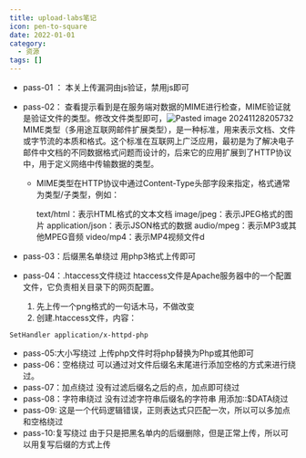 ```yaml
---
title: upload-labs笔记
icon: pen-to-square
date: 2022-01-01
category:
  - 资源
tags: []
---
```


- pass-01 ：
	本关上传漏洞由js验证，禁用js即可
- pass-02：
	查看提示看到是在服务端对数据的MIME进行检查，MIME验证就是验证文件的类型。修改文件类型即可，![Pasted image 20241128205732](https://cdn.jsdelivr.net/gh/fakeppa/blog-img/Pasted%20image%2020241128205732.png)
	MIME类型（多用途互联网邮件扩展类型），是一种标准，用来表示文档、文件或字节流的本质和格式。这个标准在互联网上广泛应用，最初是为了解决电子邮件中文档的不同数据格式问题而设计的，后来它的应用扩展到了HTTP协议中，用于定义网络中传输数据的类型。

	- MIME类型在HTTP协议中通过Content-Type头部字段来指定，格式通常为类型/子类型，例如：
	
		text/html：表示HTML格式的文本文档
		image/jpeg：表示JPEG格式的图片
		application/json：表示JSON格式的数据
		audio/mpeg：表示MP3或其他MPEG音频
		video/mp4：表示MP4视频文件d
- pass-03：后缀黑名单绕过
	用php3格式上传即可
- pass-04：.htaccess文件绕过
  htaccess文件是Apache服务器中的一个配置文件，它负责相关目录下的网页配置。
  1. 先上传一个png格式的一句话木马，不做改变
  2. 创建.htaccess文件，内容：
```
SetHandler application/x-httpd-php
```
- pass-05:大小写绕过
  上传php文件时将php替换为Php或其他即可
- pass-06：空格绕过
  可以通过对文件后缀名末尾进行添加空格的方式来进行绕过。
- pass-07：加点绕过
  没有过滤后缀名之后的点，加点即可绕过
- pass-08：字符串绕过
  没有过滤字符串后缀名的字符串
  用添加::$DATA绕过
- pass-09: 这是一个代码逻辑错误，正则表达式只匹配一次，所以可以多加点和空格绕过
- pass-10:复写绕过
  由于只是把黑名单内的后缀删除，但是正常上传，所以可以用复写后缀的方式上传

